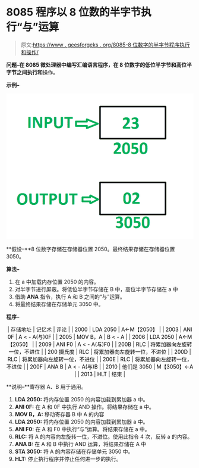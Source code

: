 # 8085 程序以 8 位数的半字节执行“与”运算

> 原文:[https://www . geesforgeks . org/8085-8 位数字的半字节程序执行和操作/](https://www.geeksforgeeks.org/8085-program-to-perform-and-operation-in-nibbles-of-8-bit-number/)

**问题–**在 8085 微处理器中编写汇编语言程序，在 8 位数字的低位半字节和高位半字节之间执行**和**操作。

**示例–**

![](img/76074d78d1702f3275963c772314f2cb.png)

**假设–**8 位数字存储在存储器位置 2050。最终结果存储在存储器位置 3050。

**算法–**

1.  在 a 中加载内存位置 2050 的内容。
2.  对半字节进行屏蔽。将低位半字节存储在 B 中，高位半字节存储在 a 中
3.  借助 **ANA** 指令，执行 A 和 B 之间的“与”运算。
4.  将最终结果存储在存储单元 3050 中。

**程序–**

<center>

| 存储地址 | 记忆术 | 评论 |
| <font color="black">2000</font> | <font color="black">LDA 2050</font> | <font color="black">A<-M【2050】</font> |
| <font color="black">2003</font> | <font color="black">ANI 0F</font> | <font color="black">A < - A(与)0F</font> |
| <font color="black">2005</font> | <font color="black">MOV B，A</font> | <font color="black">B < - A</font> |
| <font color="black">2006</font> | <font color="black">LDA 2050</font> | <font color="black">A<-M【2050】</font> |
| <font color="black">2009</font> | <font color="black">ANI F0</font> | <font color="black">A < - A(与)F0</font> |
| <font color="black">200B</font> | <font color="black">RLC</font> | <font color="black">将累加器向左旋转一位，不进位</font> |
| <font color="black">200 摄氏度</font> | <font color="black">RLC</font> | <font color="black">将累加器向左旋转一位，不进位</font> |
| <font color="black">200D</font> | <font color="black">RLC</font> | <font color="black">将累加器向左旋转一位，不进位</font> |
| <font color="black">200E</font> | <font color="black">RLC</font> | <font color="black">将累加器向左旋转一位，不进位</font> |
| <font color="black">200F</font> | <font color="black">ANA B</font> | <font color="black">A < - A(与)B</font> |
| <font color="black">2010</font> | 他们是 3050 | <font color="black">M【3050】<-A</font> |
| <font color="black">2013</font> | <font color="black">HLT</font> | <font color="black">结束</font> |

</center>

**说明–**寄存器 A、B 用于通用。

1.  **LDA 2050:** 将内存位置 2050 的内容加载到累加器 a 中。
2.  **ANI 0F:** 在 A 和 0F 中执行 AND 操作。将结果存储在 a 中。
3.  **MOV B，A:** 移动寄存器 B 中 A 的内容
4.  **LDA 2050:** 将内存位置 2050 的内容加载到累加器 a 中。
5.  **ANI F0:** 在 A 和 F0 中执行“与”运算。将结果存储在 a 中。
6.  **RLC:** 将 A 的内容向左旋转一位，不进位。使用此指令 4 次，反转 a 的内容。
7.  **ANA B:** 在 A 和 B 中执行 AND 运算，将结果存储在 A 中
8.  **STA 3050:** 将 A 的内容存储在存储单元 3050 中。
9.  **HLT:** 停止执行程序并停止任何进一步的执行。
